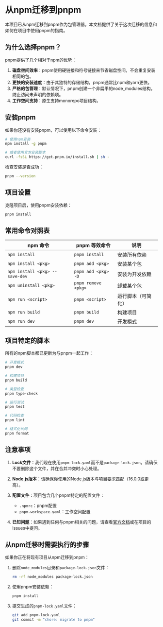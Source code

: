 # 从npm迁移到pnpm

本项目已从npm迁移到pnpm作为包管理器。本文档提供了关于这次迁移的信息和如何在项目中使用pnpm的指南。

## 为什么选择pnpm？

pnpm提供了几个相对于npm的优势：

1. **磁盘空间效率**：pnpm使用硬链接和符号链接来节省磁盘空间，不会重复安装相同的包。
2. **更快的安装速度**：由于其独特的存储结构，pnpm通常比npm和yarn更快。
3. **严格的包管理**：默认情况下，pnpm创建一个非扁平的node_modules结构，防止访问未声明的依赖项。
4. **工作空间支持**：原生支持monorepo项目结构。

## 安装pnpm

如果你还没有安装pnpm，可以使用以下命令安装：

```bash
# 使用npm安装
npm install -g pnpm

# 或者使用官方安装脚本
curl -fsSL https://get.pnpm.io/install.sh | sh -
```

检查安装是否成功：

```bash
pnpm --version
```

## 项目设置

克隆项目后，使用pnpm安装依赖：

```bash
pnpm install
```

## 常用命令对照表

| npm 命令                       | pnpm 等效命令       | 说明               |
| ------------------------------ | ------------------- | ------------------ |
| `npm install`                  | `pnpm install`      | 安装所有依赖       |
| `npm install <pkg>`            | `pnpm add <pkg>`    | 安装某个包         |
| `npm install <pkg> --save-dev` | `pnpm add <pkg> -D` | 安装为开发依赖     |
| `npm uninstall <pkg>`          | `pnpm remove <pkg>` | 卸载某个包         |
| `npm run <script>`             | `pnpm <script>`     | 运行脚本（可简化） |
| `npm run build`                | `pnpm build`        | 构建项目           |
| `npm run dev`                  | `pnpm dev`          | 开发模式           |

## 项目特定的脚本

所有的npm脚本都已更新为与pnpm一起工作：

```bash
# 开发模式
pnpm dev

# 构建项目
pnpm build

# 类型检查
pnpm type-check

# 运行测试
pnpm test

# 代码检查
pnpm lint

# 格式化代码
pnpm format
```

## 注意事项

1. **Lock文件**：我们现在使用`pnpm-lock.yaml`而不是`package-lock.json`。请确保不要删除这个文件，并在合并冲突时小心处理。

2. **Node.js版本**：请确保你使用的Node.js版本与项目要求匹配（16.0.0或更高）。

3. **配置文件**：项目包含几个pnpm特定的配置文件：

   - `.npmrc`：pnpm配置
   - `pnpm-workspace.yaml`：工作空间配置

4. **已知问题**：如果遇到任何与pnpm相关的问题，请查看[官方文档](https://pnpm.io/troubleshooting)或在项目的Issues中提问。

## 从npm迁移时需要执行的步骤

如果你正在将现有项目从npm迁移到pnpm：

1. 删除`node_modules`目录和`package-lock.json`文件：

   ```bash
   rm -rf node_modules package-lock.json
   ```

2. 使用pnpm安装依赖：

   ```bash
   pnpm install
   ```

3. 提交生成的`pnpm-lock.yaml`文件：

   ```bash
   git add pnpm-lock.yaml
   git commit -m "chore: migrate to pnpm"
   ```
